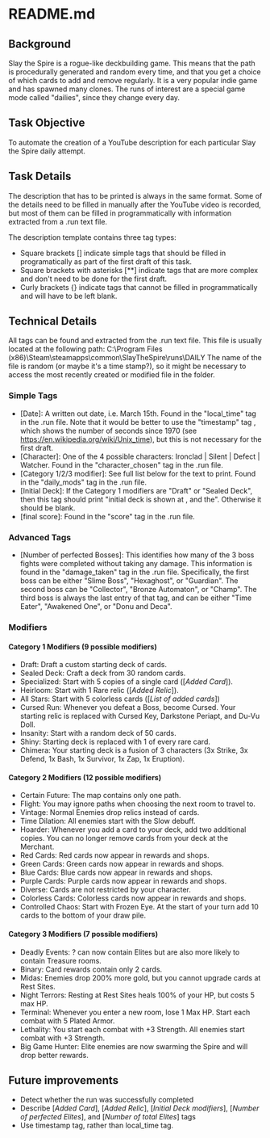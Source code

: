 # README.md

## Background

Slay the Spire is a rogue-like deckbuilding game. This means that the path is procedurally generated and random every time, and that you get a choice of which cards to add and remove regularly. It is a very popular indie game and has spawned many clones.  The runs of interest are a special game mode called "dailies", since they change every day.

## Task Objective

To automate the creation of a YouTube description for each particular Slay the Spire daily attempt.

## Task Details

The description that has to be printed is always in the same format.  Some of the details need to be filled in manually after the YouTube video is recorded, but most of them can be filled in programmatically with information extracted from a .run text file.

The description template contains three tag types:

- Square brackets [] indicate simple tags that should be filled in programatically as part of the first draft of this task.
- Square brackets with asterisks [**] indicate tags that are more complex and don't need to be done for the first draft.
- Curly brackets {} indicate tags that cannot be filled in programmatically and will have to be left blank.

## Technical Details

All tags can be found and extracted from the .run text file. This file is usually located at the following path:
C:\Program Files (x86)\Steam\steamapps\common\SlayTheSpire\runs\DAILY
The name of the file is random (or maybe it's a time stamp?), so it might be necessary to access the most recently created or modified file in the folder.

### Simple Tags

- [Date]: A written out date, i.e. March 15th. Found in the "local_time" tag in the .run file. Note that it would be better to use the "timestamp" tag , which shows the number of seconds since 1970 (see https://en.wikipedia.org/wiki/Unix_time), but this is not necessary for the first draft.
- [Character]: One of the 4 possible characters: Ironclad | Silent | Defect | Watcher. Found in the "character_chosen" tag in the .run file.
- [Category 1/2/3 modifier]: See full list below for the text to print. Found in the "daily_mods" tag in the .run file.
- [Initial Deck]: If the Category 1 modifiers are "Draft" or "Sealed Deck", then this tag should print "initial deck is shown at , and the". Otherwise it should be blank.
- [final score]: Found in the "score" tag in the .run file.

### Advanced Tags
- [Number of perfected Bosses]: This identifies how many of the 3 boss fights were completed without taking any damage. This information is found in the "damage_taken" tag in the .run file. Specifically, the first boss can be either "Slime Boss", "Hexaghost", or "Guardian". The second boss can be "Collector", "Bronze Automaton", or "Champ". The third boss is always the last entry of that tag, and can be either "Time Eater", "Awakened One", or "Donu and Deca".

### Modifiers

#### Category 1 Modifiers (9 possible modifiers)

- Draft: Draft a custom starting deck of cards.
- Sealed Deck: Craft a deck from 30 random cards.
- Specialized: Start with 5 copies of a single card ([*Added Card*]).
- Heirloom: Start with 1 Rare relic ([*Added Relic*]).
- All Stars: Start with 5 colorless cards ([*List of added cards*])
- Cursed Run: Whenever you defeat a Boss, become Cursed. Your starting relic is replaced with Cursed Key, Darkstone Periapt, and Du-Vu Doll.
- Insanity: Start with a random deck of 50 cards.
- Shiny: Starting deck is replaced with 1 of every rare card.
- Chimera: Your starting deck is a fusion of 3 characters (3x Strike, 3x Defend, 1x Bash, 1x Survivor, 1x Zap, 1x Eruption).

#### Category 2 Modifiers (12 possible modifiers)

- Certain Future: The map contains only one path.
- Flight: You may ignore paths when choosing the next room to travel to.
- Vintage: Normal Enemies drop relics instead of cards.
- Time Dilation: All enemies start with the Slow debuff.
- Hoarder: Whenever you add a card to your deck, add two additional copies. You can no longer remove cards from your deck at the Merchant.
- Red Cards: Red cards now appear in rewards and shops.
- Green Cards: Green cards now appear in rewards and shops.
- Blue Cards: Blue cards now appear in rewards and shops.
- Purple Cards: Purple cards now appear in rewards and shops.
- Diverse: Cards are not restricted by your character.
- Colorless Cards: Colorless cards now appear in rewards and shops.
- Controlled Chaos: Start with Frozen Eye. At the start of your turn add 10 cards to the bottom of your draw pile.

#### Category 3 Modifiers (7 possible modifiers)

- Deadly Events: ? can now contain Elites but are also more likely to contain Treasure rooms.
- Binary: Card rewards contain only 2 cards.
- Midas: Enemies drop 200% more gold, but you cannot upgrade cards at Rest Sites.
- Night Terrors: Resting at Rest Sites heals 100% of your HP, but costs 5 max HP.
- Terminal: Whenever you enter a new room, lose 1 Max HP. Start each combat with 5 Plated Armor.
- Lethality: You start each combat with +3 Strength. All enemies start combat with +3 Strength.
- Big Game Hunter: Elite enemies are now swarming the Spire and will drop better rewards.

## Future improvements

- Detect whether the run was successfully completed
- Describe [*Added Card*], [*Added Relic*], [*Initial Deck modifiers*], [*Number of perfected Elites*], and [*Number of total Elites*] tags
- Use timestamp tag, rather than local_time tag.
